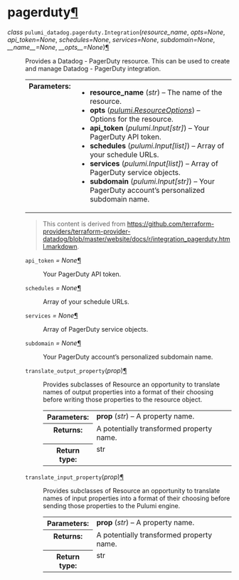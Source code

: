 ---
---

<div class="section" id="module-pulumi_datadog.pagerduty">
<span id="pagerduty"></span><h1>pagerduty<a class="headerlink" href="#module-pulumi_datadog.pagerduty" title="Permalink to this headline">¶</a></h1>
<dl class="class">
<dt id="pulumi_datadog.pagerduty.Integration">
<em class="property">class </em><code class="descclassname">pulumi_datadog.pagerduty.</code><code class="descname">Integration</code><span class="sig-paren">(</span><em>resource_name</em>, <em>opts=None</em>, <em>api_token=None</em>, <em>schedules=None</em>, <em>services=None</em>, <em>subdomain=None</em>, <em>__name__=None</em>, <em>__opts__=None</em><span class="sig-paren">)</span><a class="headerlink" href="#pulumi_datadog.pagerduty.Integration" title="Permalink to this definition">¶</a></dt>
<dd><p>Provides a Datadog - PagerDuty resource. This can be used to create and manage Datadog - PagerDuty integration.</p>
<table class="docutils field-list" frame="void" rules="none">
<col class="field-name" />
<col class="field-body" />
<tbody valign="top">
<tr class="field-odd field"><th class="field-name">Parameters:</th><td class="field-body"><ul class="first last simple">
<li><strong>resource_name</strong> (<em>str</em>) – The name of the resource.</li>
<li><strong>opts</strong> (<a class="reference internal" href="../../pulumi/#pulumi.ResourceOptions" title="pulumi.ResourceOptions"><em>pulumi.ResourceOptions</em></a>) – Options for the resource.</li>
<li><strong>api_token</strong> (<em>pulumi.Input</em><em>[</em><em>str</em><em>]</em>) – Your PagerDuty API token.</li>
<li><strong>schedules</strong> (<em>pulumi.Input</em><em>[</em><em>list</em><em>]</em>) – Array of your schedule URLs.</li>
<li><strong>services</strong> (<em>pulumi.Input</em><em>[</em><em>list</em><em>]</em>) – Array of PagerDuty service objects.</li>
<li><strong>subdomain</strong> (<em>pulumi.Input</em><em>[</em><em>str</em><em>]</em>) – Your PagerDuty account’s personalized subdomain name.</li>
</ul>
</td>
</tr>
</tbody>
</table>
<blockquote>
<div>This content is derived from <a class="reference external" href="https://github.com/terraform-providers/terraform-provider-datadog/blob/master/website/docs/r/integration_pagerduty.html.markdown">https://github.com/terraform-providers/terraform-provider-datadog/blob/master/website/docs/r/integration_pagerduty.html.markdown</a>.</div></blockquote>
<dl class="attribute">
<dt id="pulumi_datadog.pagerduty.Integration.api_token">
<code class="descname">api_token</code><em class="property"> = None</em><a class="headerlink" href="#pulumi_datadog.pagerduty.Integration.api_token" title="Permalink to this definition">¶</a></dt>
<dd><p>Your PagerDuty API token.</p>
</dd></dl>

<dl class="attribute">
<dt id="pulumi_datadog.pagerduty.Integration.schedules">
<code class="descname">schedules</code><em class="property"> = None</em><a class="headerlink" href="#pulumi_datadog.pagerduty.Integration.schedules" title="Permalink to this definition">¶</a></dt>
<dd><p>Array of your schedule URLs.</p>
</dd></dl>

<dl class="attribute">
<dt id="pulumi_datadog.pagerduty.Integration.services">
<code class="descname">services</code><em class="property"> = None</em><a class="headerlink" href="#pulumi_datadog.pagerduty.Integration.services" title="Permalink to this definition">¶</a></dt>
<dd><p>Array of PagerDuty service objects.</p>
</dd></dl>

<dl class="attribute">
<dt id="pulumi_datadog.pagerduty.Integration.subdomain">
<code class="descname">subdomain</code><em class="property"> = None</em><a class="headerlink" href="#pulumi_datadog.pagerduty.Integration.subdomain" title="Permalink to this definition">¶</a></dt>
<dd><p>Your PagerDuty account’s personalized subdomain name.</p>
</dd></dl>

<dl class="method">
<dt id="pulumi_datadog.pagerduty.Integration.translate_output_property">
<code class="descname">translate_output_property</code><span class="sig-paren">(</span><em>prop</em><span class="sig-paren">)</span><a class="headerlink" href="#pulumi_datadog.pagerduty.Integration.translate_output_property" title="Permalink to this definition">¶</a></dt>
<dd><p>Provides subclasses of Resource an opportunity to translate names of output properties
into a format of their choosing before writing those properties to the resource object.</p>
<table class="docutils field-list" frame="void" rules="none">
<col class="field-name" />
<col class="field-body" />
<tbody valign="top">
<tr class="field-odd field"><th class="field-name">Parameters:</th><td class="field-body"><strong>prop</strong> (<em>str</em>) – A property name.</td>
</tr>
<tr class="field-even field"><th class="field-name">Returns:</th><td class="field-body">A potentially transformed property name.</td>
</tr>
<tr class="field-odd field"><th class="field-name">Return type:</th><td class="field-body">str</td>
</tr>
</tbody>
</table>
</dd></dl>

<dl class="method">
<dt id="pulumi_datadog.pagerduty.Integration.translate_input_property">
<code class="descname">translate_input_property</code><span class="sig-paren">(</span><em>prop</em><span class="sig-paren">)</span><a class="headerlink" href="#pulumi_datadog.pagerduty.Integration.translate_input_property" title="Permalink to this definition">¶</a></dt>
<dd><p>Provides subclasses of Resource an opportunity to translate names of input properties into
a format of their choosing before sending those properties to the Pulumi engine.</p>
<table class="docutils field-list" frame="void" rules="none">
<col class="field-name" />
<col class="field-body" />
<tbody valign="top">
<tr class="field-odd field"><th class="field-name">Parameters:</th><td class="field-body"><strong>prop</strong> (<em>str</em>) – A property name.</td>
</tr>
<tr class="field-even field"><th class="field-name">Returns:</th><td class="field-body">A potentially transformed property name.</td>
</tr>
<tr class="field-odd field"><th class="field-name">Return type:</th><td class="field-body">str</td>
</tr>
</tbody>
</table>
</dd></dl>

</dd></dl>

</div>
